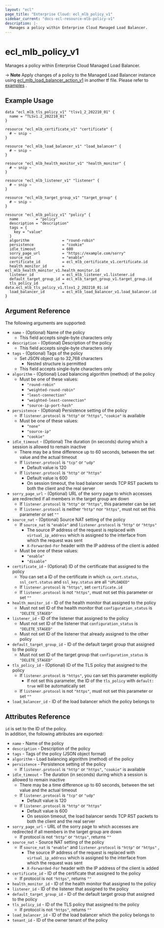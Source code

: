 ```yaml
---
layout: "ecl"
page_title: "Enterprise Cloud: ecl_mlb_policy_v1"
sidebar_current: "docs-ecl-resource-mlb-policy-v1"
description: |-
  Manages a policy within Enterprise Cloud Managed Load Balancer.
---
```


# ecl\_mlb\_policy\_v1

Manages a policy within Enterprise Cloud Managed Load Balancer.

-> **Note** Apply changes of a policy to the Managed Load Balancer instance using [ecl_mlb_load_balancer_action_v1](./ecl_mlb_load_balancer_action_v1) in another tf file. Please refer to [examples](https://github.com/nttcom/terraform-provider-ecl/tree/master/examples/managed-load-balancer) .

## Example Usage

```hcl
data "ecl_mlb_tls_policy_v1" "tlsv1_2_202210_01" {
  name = "TLSv1.2_202210_01"
}

resource "ecl_mlb_certificate_v1" "certificate" {
  # ~ snip ~
}

resource "ecl_mlb_load_balancer_v1" "load_balancer" {
  # ~ snip ~
}

resource "ecl_mlb_health_monitor_v1" "health_monitor" {
  # ~ snip ~
}

resource "ecl_mlb_listener_v1" "listener" {
  # ~ snip ~
}

resource "ecl_mlb_target_group_v1" "target_group" {
  # ~ snip ~
}

resource "ecl_mlb_policy_v1" "policy" {
  name        = "policy"
  description = "description"
  tags = {
    key = "value"
  }
  algorithm               = "round-robin"
  persistence             = "cookie"
  idle_timeout            = 600
  sorry_page_url          = "https://example.com/sorry"
  source_nat              = "enable"
  certificate_id          = ecl_mlb_certificate_v1.certificate.id
  health_monitor_id       = ecl_mlb_health_monitor_v1.health_monitor.id
  listener_id             = ecl_mlb_listener_v1.listener.id
  default_target_group_id = ecl_mlb_target_group_v1.target_group.id
  tls_policy_id           = data.ecl_mlb_tls_policy_v1.tlsv1_2_202210_01.id
  load_balancer_id        = ecl_mlb_load_balancer_v1.load_balancer.id
}
```

## Argument Reference

The following arguments are supported:

* `name` - (Optional) Name of the policy
    * This field accepts single-byte characters only
* `description` - (Optional) Description of the policy
    * This field accepts single-byte characters only
* `tags` - (Optional) Tags of the policy
    * Set JSON object up to 32,768 characters
        * Nested structure is permitted
    * This field accepts single-byte characters only
* `algorithm` - (Optional) Load balancing algorithm (method) of the policy
    * Must be one of these values:
        * `"round-robin"`
        * `"weighted-round-robin"`
        * `"least-connection"`
        * `"weighted-least-connection"`
        * `"source-ip-port-hash"`
* `persistence` - (Optional) Persistence setting of the policy
    * If `listener.protocol` is `"http"` or `"https"`, `"cookie"` is available
    * Must be one of these values:
        * `"none"`
        * `"source-ip"`
        * `"cookie"`
* `idle_timeout` - (Optional) The duration (in seconds) during which a session is allowed to remain inactive
    * There may be a time difference up to 60 seconds, between the set value and the actual timeout
    * If `listener.protocol` is `"tcp"` or `"udp"`
        * Default value is 120
    * If `listener.protocol` is `"http"` or `"https"`
        * Default value is 600
        * On session timeout, the load balancer sends TCP RST packets to both the client and the real server
* `sorry_page_url` - (Optional) URL of the sorry page to which accesses are redirected if all members in the target group are down
    * If `listener.protocol` is `"http"` or `"https"`, this parameter can be set
    * If `listener.protocol` is neither `"http"` nor `"https"`, must not set this parameter or set `""`
* `source_nat` - (Optional) Source NAT setting of the policy
    * If `source_nat` is `"enable"` and `listener.protocol` is `"http"` or `"https"`
        * The source IP address of the request is replaced with `virtual_ip_address` which is assigned to the interface from which the request was sent
        * `X-Forwarded-For` header with the IP address of the client is added
    * Must be one of these values:
        * `"enable"`
        * `"disable"`
* `certificate_id` - (Optional) ID of the certificate that assigned to the policy
    * You can set a ID of the certificate in which `ca_cert.status`, `ssl_cert.status` and `ssl_key.status` are all `"UPLOADED"`
    * If `listener.protocol` is `"https"`, set `certificate.id`
    * If `listener.protocol` is not `"https"`, must not set this parameter or set `""`
* `health_monitor_id` - ID of the health monitor that assigned to the policy
    * Must not set ID of the health monitor that `configuration_status` is `"DELETE_STAGED"`
* `listener_id` - ID of the listener that assigned to the policy
    * Must not set ID of the listener that `configuration_status` is `"DELETE_STAGED"`
    * Must not set ID of the listener that already assigned to the other policy
* `default_target_group_id` - ID of the default target group that assigned to the policy
    * Must not set ID of the target group that `configuration_status` is `"DELETE_STAGED"`
* `tls_policy_id` - (Optional) ID of the TLS policy that assigned to the policy
    * If `listener.protocol` is `"https"`, you can set this parameter explicitly
        * If not set this parameter, the ID of the `tls_policy` with `default: true` will be automatically set
    * If `listener.protocol` is not `"https"`, must not set this parameter or set `""`
* `load_balancer_id` - ID of the load balancer which the policy belongs to

## Attributes Reference

`id` is set to the ID of the policy.<br>
In addition, the following attributes are exported:

* `name` - Name of the policy
* `description` - Description of the policy
* `tags` - Tags of the policy (JSON object format)
* `algorithm` - Load balancing algorithm (method) of the policy
* `persistence` - Persistence setting of the policy
    * If `listener.protocol` is `"http"` or `"https"`, `"cookie"` is available
* `idle_timeout` - The duration (in seconds) during which a session is allowed to remain inactive
    * There may be a time difference up to 60 seconds, between the set value and the actual timeout
    * If `listener.protocol` is `"tcp"` or `"udp"`
        * Default value is 120
    * If `listener.protocol` is `"http"` or `"https"`
        * Default value is 600
        * On session timeout, the load balancer sends TCP RST packets to both the client and the real server
* `sorry_page_url` - URL of the sorry page to which accesses are redirected if all members in the target group are down
    * If protocol is not `"http"` or `"https"`, returns `""`
* `source_nat` - Source NAT setting of the policy
    * If `source_nat` is `"enable"` and `listener.protocol` is `"http"` or `"https"` ,
        * The source IP address of the request is replaced with `virtual_ip_address` which is assigned to the interface from which the request was sent
        * `X-Forwarded-For` header with the IP address of the client is added
* `certificate_id` - ID of the certificate that assigned to the policy
    * If protocol is not `"https"`, returns `""`
* `health_monitor_id` - ID of the health monitor that assigned to the policy
* `listener_id` - ID of the listener that assigned to the policy
* `default_target_group_id` - ID of the default target group that assigned to the policy
* `tls_policy_id` - ID of the TLS policy that assigned to the policy
    * If protocol is not `"https"`, returns `""`
* `load_balancer_id` - ID of the load balancer which the policy belongs to
* `tenant_id` - ID of the owner tenant of the policy
